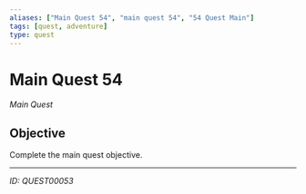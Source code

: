 ```yaml
---
aliases: ["Main Quest 54", "main quest 54", "54 Quest Main"]
tags: [quest, adventure]
type: quest
---
```


# Main Quest 54

*Main Quest*

## Objective
Complete the main quest objective.

---
*ID: QUEST00053*